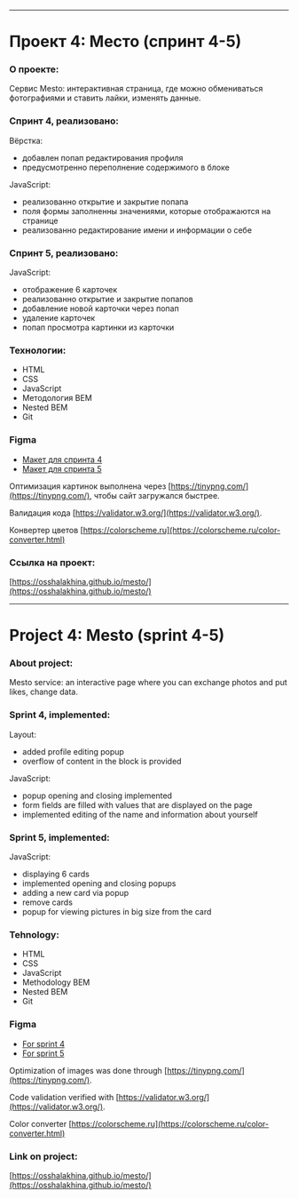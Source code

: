 ------
# Проект 4: Место (спринт 4-5)

### О проекте:

Сервис Mesto: интерактивная страница, где можно обмениваться фотографиями и ставить лайки, изменять данные.

### Спринт 4, реализовано:

Вёрстка:
* добавлен попап редактирования профиля
* предусмотренно переполнение содержимого в блоке

JavaScript:
* реализованно открытие и закрытие попапа
* поля формы заполненны значениями, которые отображаются на странице
* реализованно редактирование имени и информации о себе

### Спринт 5, реализовано:

JavaScript:
* отображение 6 карточек
* реализованно открытие и закрытие попапов
* добавление новой карточки через попап
* удаление карточек
* попап просмотра картинки из карточки

### Технологии: 

* HTML
* CSS
* JavaScript
* Методология BEM
* Nested BEM
* Git

### Figma

* [Макет для спринта 4](https://www.figma.com/file/2cn9N9jSkmxD84oJik7xL7/JavaScript.-Sprint-4?node-id=0%3A1)
* [Макет для спринта 5](https://www.figma.com/file/bjyvbKKJN2naO0ucURl2Z0/JavaScript.-Sprint-5?node-id=0%3A1)

Оптимизация картинок выполнена через [https://tinypng.com/](https://tinypng.com/), чтобы сайт загружался быстрее.

Валидация кода [https://validator.w3.org/](https://validator.w3.org/).

Конвертер цветов [https://colorscheme.ru](https://colorscheme.ru/color-converter.html)

### Ссылка на проект: 

[https://osshalakhina.github.io/mesto/](https://osshalakhina.github.io/mesto/)

------
# Project 4: Mesto (sprint 4-5)

### About project:

Mesto service: an interactive page where you can exchange photos and put likes, change data.

### Sprint 4, implemented:

Layout:
* added profile editing popup
* overflow of content in the block is provided

JavaScript:
* popup opening and closing implemented
* form fields are filled with values that are displayed on the page
* implemented editing of the name and information about yourself

### Sprint 5, implemented:

JavaScript:
* displaying 6 cards
* implemented opening and closing popups
* adding a new card via popup
* remove cards
* popup for viewing pictures in big size from the card

### Tehnology: 

* HTML
* CSS
* JavaScript
* Methodology BEM
* Nested BEM
* Git

### Figma

* [For sprint 4](https://www.figma.com/file/2cn9N9jSkmxD84oJik7xL7/JavaScript.-Sprint-4?node-id=0%3A1)
* [For sprint 5](https://www.figma.com/file/bjyvbKKJN2naO0ucURl2Z0/JavaScript.-Sprint-5?node-id=0%3A1)

Optimization of images was done through [https://tinypng.com/](https://tinypng.com/).

Code validation verified with [https://validator.w3.org/](https://validator.w3.org/).

Color converter [https://colorscheme.ru](https://colorscheme.ru/color-converter.html)

### Link on project: 

[https://osshalakhina.github.io/mesto/](https://osshalakhina.github.io/mesto/)




